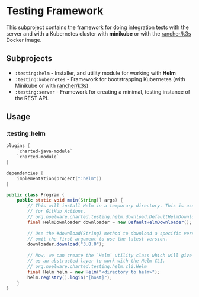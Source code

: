 # Testing Framework
This subproject contains the framework for doing integration tests with the server and with a Kubernetes cluster with **minikube**
or with the [rancher/k3s](https://hub.docker.com/r/rancher/k3s) Docker image.

## Subprojects
- `:testing:helm` - Installer, and utility module for working with **Helm**
- `:testing:kubernetes` - Framework for bootstrapping Kubernetes (with Minikube or with [rancher/k3s](https://hub.docker.com/r/rancher/k3s))
- `:testing:server` - Framework for creating a minimal, testing instance of the REST API.

## Usage
### :testing:helm
```kotlin
plugins {
    `charted-java-module`
    `charted-module`
}

dependencies {
    implementation(project(":helm"))
}
```

```java
public class Program {
    public static void main(String[] args) {
        // This will install Helm in a temporary directory. This is useful
        // for GitHub Actions.
        // org.noelware.charted.testing.helm.download.DefaultHelmDownloader
        final HelmDownloader downloader = new DefaultHelmDownloader();
        
        // Use the #download(String) method to download a specific version,
        // omit the first argument to use the latest version.
        downloader.download("3.8.0");
        
        // Now, we can create the `Helm` utility class which will give
        // us an abstracted layer to work with the Helm CLI.
        // org.noelware.charted.testing.helm.cli.Helm
        final Helm helm = new Helm("<directory to helm>");
        helm.registry().login("[host]");
    }
}
```
